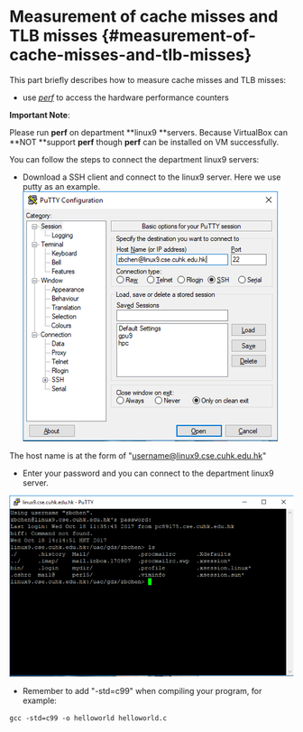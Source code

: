 # Measurement of cache misses and TLB misses {#measurement-of-cache-misses-and-tlb-misses}

This part briefly describes how to measure cache misses and TLB misses:

* use [_perf_](https://perf.wiki.kernel.org/index.php/Main_Page) to access the hardware performance counters

**Important Note**:

Please run **perf** on department **linux9 **servers. Because VirtualBox can **NOT **support  **perf**  though  **perf**  can be installed on VM successfully.

You can follow the steps to connect the department linux9 servers:

* Download a SSH client and connect to the linux9 server. Here we use putty as an example.![](/assets/putty.png)

The host name is at the form of "username@linux9.cse.cuhk.edu.hk"

* Enter your password and you can connect to the department linux9 server.

![](/assets/linux9server.png)

* Remember to add "-std=c99" when compiling your program, for example:

```
gcc -std=c99 -o helloworld helloworld.c
```



